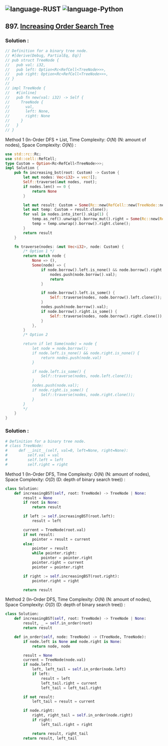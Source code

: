 ![language-RUST](https://img.shields.io/badge/RUST-8d4004?style=for-the-badge&logo=RUST)
![language-Python](https://img.shields.io/badge/Python-ffd43b?style=for-the-badge&logo=PYTHON)
---

## 897. [Increasing Order Search Tree](https://leetcode.com/problems/increasing-order-search-tree)

### Solution :

```rust
// Definition for a binary tree node.
// #[derive(Debug, PartialEq, Eq)]
// pub struct TreeNode {
//   pub val: i32,
//   pub left: Option<Rc<RefCell<TreeNode>>>,
//   pub right: Option<Rc<RefCell<TreeNode>>>,
// }
// 
// impl TreeNode {
//   #[inline]
//   pub fn new(val: i32) -> Self {
//     TreeNode {
//       val,
//       left: None,
//       right: None
//     }
//   }
// }
```

Method 1 (In-Order DFS + List, Time Complexity: $O(N)$ (N: amount of nodes), Space Complexity: $O(N)$) :
```rust
use std::rc::Rc;
use std::cell::RefCell;
type Custom = Option<Rc<RefCell<TreeNode>>>;
impl Solution {
    pub fn increasing_bst(root: Custom) -> Custom {
        let mut nodes: Vec<i32> = vec![];
        Self::traverse(&mut nodes, root);
        if nodes.len() == 0 {
            return None
        }

        let mut result: Custom = Some(Rc::new(RefCell::new(TreeNode::new(nodes[0]))));
        let mut temp: Custom = result.clone();
        for val in nodes.into_iter().skip(1) {
            temp.as_ref().unwrap().borrow_mut().right = Some(Rc::new(RefCell::new(TreeNode::new(val))));
            temp = temp.unwrap().borrow().right.clone();
        }
        return result
    }

    fn traverse(nodes: &mut Vec<i32>, node: Custom) {
        /* Option 1 */
        return match node {
            None => (),
            Some(node) => {
                if node.borrow().left.is_none() && node.borrow().right.is_none() {
                    nodes.push(node.borrow().val);
                    return
                }

                if node.borrow().left.is_some() {
                    Self::traverse(nodes, node.borrow().left.clone());
                }
                nodes.push(node.borrow().val);
                if node.borrow().right.is_some() {
                    Self::traverse(nodes, node.borrow().right.clone());
                }
            },
        }
        /* Option 2

        return if let Some(node) = node {
            let node = node.borrow();
            if node.left.is_none() && node.right.is_none() {
                return nodes.push(node.val)
            }

            if node.left.is_some() {
                Self::traverse(nodes, node.left.clone());
            }
            nodes.push(node.val);
            if node.right.is_some() {
                Self::traverse(nodes, node.right.clone());
            }
        }
        */
    }
}
```

### Solution :

```python
# Definition for a binary tree node.
# class TreeNode:
#     def __init__(self, val=0, left=None, right=None):
#         self.val = val
#         self.left = left
#         self.right = right
```

Method 1 (In-Order DFS, Time Complexity: $O(N)$ (N: amount of nodes), Space Complexity: $O(D)$ (D: depth of binary search tree)) :
```python
class Solution:
    def increasingBST(self, root: TreeNode) -> TreeNode | None:
        result = None
        if root is None:
            return result

        if left := self.increasingBST(root.left):
            result = left

        current = TreeNode(root.val)
        if not result:
            pointer = result = current
        else:
            pointer = result
            while pointer.right:
                pointer = pointer.right
            pointer.right = current
            pointer = pointer.right

        if right := self.increasingBST(root.right):
            pointer.right = right

        return result
```

Method 2 (In-Order DFS, Time Complexity: $O(N)$ (N: amount of nodes), Space Complexity: $O(D)$ (D: depth of binary search tree)) :
```python
class Solution:
    def increasingBST(self, root: TreeNode) -> TreeNode | None:
        result, _ = self.in_order(root)
        return result

    def in_order(self, node: TreeNode) -> (TreeNode, TreeNode):
        if node.left is None and node.right is None:
            return node, node

        result = None
        current = TreeNode(node.val)
        if node.left:
            left, left_tail = self.in_order(node.left)
            if left:
                result = left
                left_tail.right = current
                left_tail = left_tail.right

        if not result:
            left_tail = result = current

        if node.right:
            right, right_tail = self.in_order(node.right)
            if right:
                left_tail.right = right

            return result, right_tail
        return result, left_tail
```
